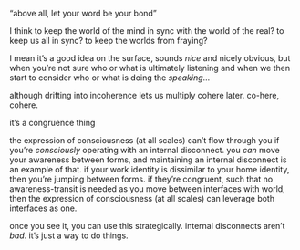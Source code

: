 “above all, let your word be your bond”

I think to keep the world of the mind in sync with the world of the real? to keep us all in sync? to keep the worlds from fraying?

I mean it’s a good idea on the surface, sounds *nice* and nicely obvious, but when you’re not sure who or what is ultimately listening and when we then start to consider who or what is doing the *speaking*…

although drifting into incoherence lets us multiply cohere later. co-here, cohere.

it’s a congruence thing

the expression of consciousness (at all scales) can’t flow through you if you’re *consciously* operating with an internal disconnect. you *can* move your awareness between forms, and maintaining an internal disconnect is an example of that. if your work identity is dissimilar to your home identity, then you’re jumping between forms. if they’re congruent, such that no awareness-transit is needed as you move between interfaces with world, then the expression of consciousness (at all scales) can leverage both interfaces as one.

once you see it, you can use this strategically. internal disconnects aren’t *bad*. it’s just a way to do things.
